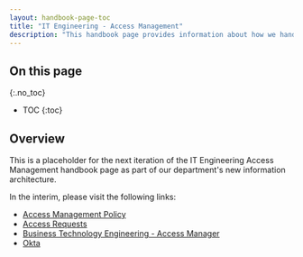 ```yaml
---
layout: handbook-page-toc
title: "IT Engineering - Access Management"
description: "This handbook page provides information about how we handle access management in the IT Engineering sub-department."
---
```


## On this page
{:.no_toc}

- TOC
{:toc}

## Overview

This is a placeholder for the next iteration of the IT Engineering Access Management handbook page as part of our department's new information architecture. 

In the interim, please visit the following links:
* [Access Management Policy](/handbook/engineering/security/access-management-policy.html)
* [Access Requests](https://gitlab.com/gitlab-com/team-member-epics/access-requests/-/issues)
* [Business Technology Engineering - Access Manager](/handbook/business-technology/engineering/#access-manager-engineering)
* [Okta](/handbook/business-technology/okta)
